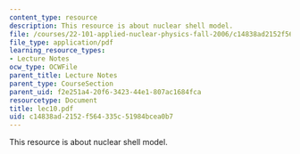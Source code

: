 ```yaml
---
content_type: resource
description: This resource is about nuclear shell model.
file: /courses/22-101-applied-nuclear-physics-fall-2006/c14838ad2152f564335c51984bcea0b7_lec10.pdf
file_type: application/pdf
learning_resource_types:
- Lecture Notes
ocw_type: OCWFile
parent_title: Lecture Notes
parent_type: CourseSection
parent_uid: f2e251a4-20f6-3423-44e1-807ac1684fca
resourcetype: Document
title: lec10.pdf
uid: c14838ad-2152-f564-335c-51984bcea0b7
---
```

This resource is about nuclear shell model.

